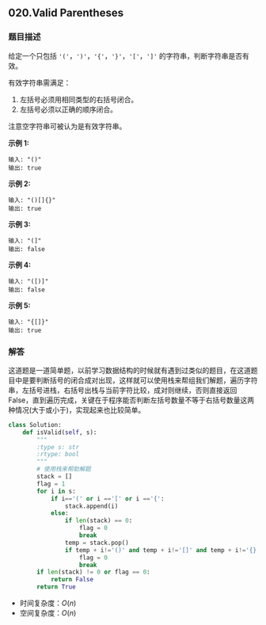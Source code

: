 ## 020.Valid Parentheses

### 题目描述

给定一个只包括 `'('`，`')'`，`'{'`，`'}'`，`'['`，`']'` 的字符串，判断字符串是否有效。

有效字符串需满足：

1. 左括号必须用相同类型的右括号闭合。
2. 左括号必须以正确的顺序闭合。

注意空字符串可被认为是有效字符串。

**示例 1:**

```
输入: "()"
输出: true
```

**示例 2:**

```
输入: "()[]{}"
输出: true
```

**示例 3:**

```
输入: "(]"
输出: false
```

**示例 4:**

```
输入: "([)]"
输出: false
```

**示例 5:**

```
输入: "{[]}"
输出: true
```



### 解答

​	这道题是一道简单题，以前学习数据结构的时候就有遇到过类似的题目，在这道题目中是要判断括号的闭合成对出现，这样就可以使用栈来帮组我们解题，遍历字符串，左括号进栈，右括号出栈与当前字符比较，成对则继续，否则直接返回False，直到遍历完成，关键在于程序能否判断左括号数量不等于右括号数量这两种情况(大于或小于)，实现起来也比较简单。

```python
class Solution:
    def isValid(self, s):
        """
        :type s: str
        :rtype: bool
        """
        # 使用栈来帮助解题
        stack = []
        flag = 1
        for i in s:
            if i=='(' or i =='[' or i =='{':
                stack.append(i)
            else:
                if len(stack) == 0:
                    flag = 0
                    break
                temp = stack.pop()
                if temp + i!='()' and temp + i!='[]' and temp + i!='{}':
                    flag = 0
                    break
        if len(stack) != 0 or flag == 0:
            return False
        return True
```

- 时间复杂度：$O(n)$
- 空间复杂度：$O(n)$ 